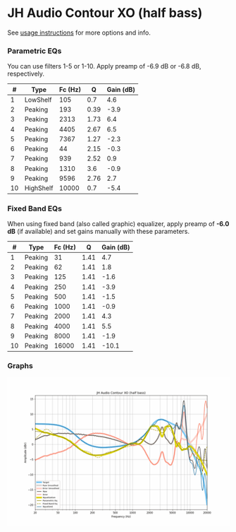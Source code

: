 # JH Audio Contour XO (half bass)
See [usage instructions](https://github.com/jaakkopasanen/AutoEq#usage) for more options and info.

### Parametric EQs
You can use filters 1-5 or 1-10. Apply preamp of -6.9 dB or -6.8 dB, respectively.

|   # | Type      |   Fc (Hz) |    Q |   Gain (dB) |
|-----|-----------|-----------|------|-------------|
|   1 | LowShelf  |       105 | 0.7  |         4.6 |
|   2 | Peaking   |       193 | 0.39 |        -3.9 |
|   3 | Peaking   |      2313 | 1.73 |         6.4 |
|   4 | Peaking   |      4405 | 2.67 |         6.5 |
|   5 | Peaking   |      7367 | 1.27 |        -2.3 |
|   6 | Peaking   |        44 | 2.15 |        -0.3 |
|   7 | Peaking   |       939 | 2.52 |         0.9 |
|   8 | Peaking   |      1310 | 3.6  |        -0.9 |
|   9 | Peaking   |      9596 | 2.76 |         2.7 |
|  10 | HighShelf |     10000 | 0.7  |        -5.4 |

### Fixed Band EQs
When using fixed band (also called graphic) equalizer, apply preamp of **-6.0 dB** (if available) and set gains manually with these parameters.

|   # | Type    |   Fc (Hz) |    Q |   Gain (dB) |
|-----|---------|-----------|------|-------------|
|   1 | Peaking |        31 | 1.41 |         4.7 |
|   2 | Peaking |        62 | 1.41 |         1.8 |
|   3 | Peaking |       125 | 1.41 |        -1.6 |
|   4 | Peaking |       250 | 1.41 |        -3.9 |
|   5 | Peaking |       500 | 1.41 |        -1.5 |
|   6 | Peaking |      1000 | 1.41 |        -0.9 |
|   7 | Peaking |      2000 | 1.41 |         4.3 |
|   8 | Peaking |      4000 | 1.41 |         5.5 |
|   9 | Peaking |      8000 | 1.41 |        -1.9 |
|  10 | Peaking |     16000 | 1.41 |       -10.1 |

### Graphs
![](./JH%20Audio%20Contour%20XO%20(half%20bass).png)
